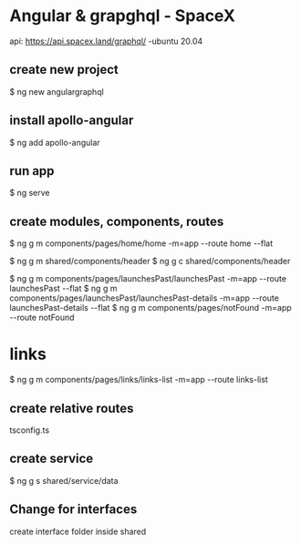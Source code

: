# Angular & grapghql - SpaceX
api: https://api.spacex.land/graphql/
-ubuntu 20.04

## create new project
$ ng new angulargraphql

## install apollo-angular
$ ng add apollo-angular

## run app
$ ng serve

## create modules, components, routes
$ ng g m components/pages/home/home -m=app --route home --flat

$ ng g m shared/components/header
$ ng g c shared/components/header

$ ng g m components/pages/launchesPast/launchesPast -m=app --route launchesPast --flat
$ ng g m components/pages/launchesPast/launchesPast-details -m=app --route launchesPast-details --flat
$ ng g m components/pages/notFound -m=app --route notFound

# links
$ ng g m components/pages/links/links-list -m=app --route links-list


## create relative routes
tsconfig.ts

## create service
$ ng g s shared/service/data

## Change <any> for interfaces
create interface folder inside shared

